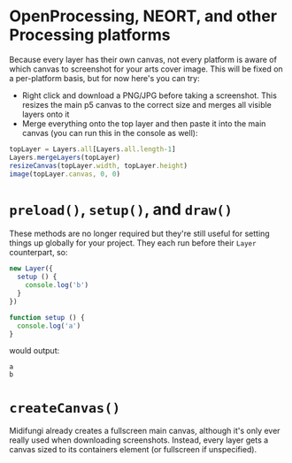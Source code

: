# OpenProcessing, NEORT, and other Processing platforms

Because every layer has their own canvas, not every platform is aware of which canvas to screenshot for your arts cover image. This will be fixed on a per-platform basis, but for now here's you can try:
- Right click and download a PNG/JPG before taking a screenshot. This resizes the main p5 canvas to the correct size and merges all visible layers onto it
- Merge everything onto the top layer and then paste it into the main canvas (you can run this in the console as well):

```js
topLayer = Layers.all[Layers.all.length-1]
Layers.mergeLayers(topLayer)
resizeCanvas(topLayer.width, topLayer.height)
image(topLayer.canvas, 0, 0)
```

# `preload()`, `setup()`, and `draw()`

These methods are no longer required but they're still useful for setting things up globally for your project. They each run before their `Layer` counterpart, so:

```js
new Layer({
  setup () {
    console.log('b')
  }
})

function setup () {
  console.log('a')
}
```

would output:

```
a
b
```

# `createCanvas()`

Midifungi already creates a fullscreen main canvas, although it's only ever really used when downloading screenshots. Instead, every layer gets a canvas sized to its containers element (or fullscreen if unspecified).